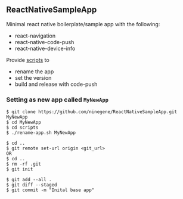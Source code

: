 ## ReactNativeSampleApp
Minimal react native boilerplate/sample app with the following:
* react-navigation
* react-native-code-push
* react-native-device-info


Provide [scripts](./scripts/) to
* rename the app
* set the version
* build and release with code-push

### Setting as new app called `MyNewApp`
```
$ git clone https://github.com/ninegene/ReactNativeSampleApp.git MyNewApp
$ cd MyNewApp
$ cd scripts
$ ./rename-app.sh MyNewApp

$ cd ..
$ git remote set-url origin <git_url>
OR
$ cd ..
$ rm -rf .git
$ git init

$ git add --all . 
$ git diff --staged
$ git commit -m "Inital base app"
```
